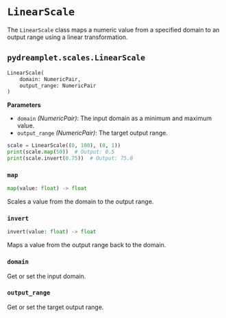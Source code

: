 # `LinearScale`

The `LinearScale` class maps a numeric value from a specified domain to an output range using a linear transformation.

## <span class=class></span>`pydreamplet.scales.LinearScale`

```py
LinearScale(
    domain: NumericPair,
    output_range: NumericPair
)
```

<span class="param">**Parameters**</span>

- `domain` *(NumericPair)*: The input domain as a minimum and maximum value.
- `output_range` *(NumericPair)*: The target output range.

```py
scale = LinearScale((0, 100), (0, 1))
print(scale.map(50))  # Output: 0.5
print(scale.invert(0.75))  # Output: 75.0
```

### <span class="meth"></span>`map`

```py
map(value: float) -> float
```

Scales a value from the domain to the output range.

### <span class="meth"></span>`invert`

```py
invert(value: float) -> float
```

Maps a value from the output range back to the domain.

### <span class="prop"></span>`domain`

Get or set the input domain.

### <span class="prop"></span>`output_range`

Get or set the target output range.